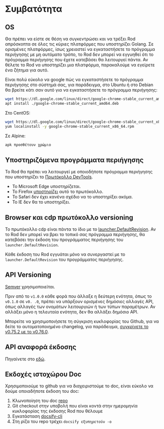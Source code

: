 # Συμβατότητα

## OS

Θα πρέπει να είστε σε θέση να συγκεντρώσει και να τρέξει Rod απρόσκοπτα σε όλες τις κύριες πλατφόρμες που υποστηρίζει Golang. Σε ορισμένες πλατφόρμες, ίσως χρειαστεί να εγκαταστήσετε το πρόγραμμα περιήγησης με μη αυτόματο τρόπο, το Rod δεν μπορεί να εγγυηθεί ότι το πρόγραμμα περιήγησης που έχετε κατεβάσει θα λειτουργεί πάντα. Αν θέλετε το Rod να υποστηρίζει μια πλατφόρμα, παρακαλούμε να εγείρετε ένα ζήτημα για αυτό.

Είναι πολύ εύκολο να google πώς να εγκαταστήσετε το πρόγραμμα περιήγησης στο σύστημά σας, για παράδειγμα, στο Ubuntu ή στο Debian θα βρείτε κάτι σαν αυτό για να εγκαταστήσετε το πρόγραμμα περιήγησης:

```bash
wget https://dl.google.com/linux/direct/google-chrome-stable_current_amd64.deb
apt install ./google-chrome-stable_current_amd64.deb
```

Στο CentOS:

```bash
wget https://dl.google.com/linux/direct/google-chrome-stable_current_x86_64.rpm
yum localinstall -y google-chrome-stable_current_x86_64.rpm
```

Σε Alpine:

```bash
apk προσθέτουν χρώμιο
```

## Υποστηριζόμενα προγράμματα περιήγησης

Το Rod θα πρέπει να λειτουργεί με οποιοδήποτε πρόγραμμα περιήγησης που υποστηρίζει το [Πρωτόκολλο DevTools](https://chromedevtools.github.io/devtools-protocol/).

- Το Microsoft Edge υποστηρίζεται.
- Το Firefox [υποστηρίζει](https://wiki.mozilla.org/Remote) αυτό το πρωτόκολλο.
- Το Safari δεν έχει κανένα σχέδιο να το υποστηρίξει ακόμα.
- Το IE δεν θα το υποστηρίξει.

## Browser και cdp πρωτόκολλο versioning

Το πρωτόκολλο cdp είναι πάντα το ίδιο με το [launcher.DefaultRevision](https://pkg.go.dev/github.com/go-rod/rod/lib/launcher#DefaultRevision). Αν το Rod δεν μπορεί να βρει το τοπικό σας πρόγραμμα περιήγησης, θα κατεβάσει την έκδοση του προγράμματος περιήγησης του `launcher.DefaultRevision`.

Κάθε έκδοση του Rod εγγυάται μόνο να συνεργαστεί με το `launcher.DefaultRevision` του προγράμματος περιήγησης.

## API Versioning

[Semver](https://semver.org/) χρησιμοποιείται.

Πριν από το `v1.0.0` κάθε φορά που άλλαξε η δεύτερη ενότητα, όπως το `v0.1.0` σε `v0. .0`, πρέπει να υπάρξουν ορισμένες δημόσιες αλλαγές API, όπως αλλαγές των ονομάτων λειτουργιών ή των τύπων παραμέτρων. Αν αλλάξει μόνο η τελευταία ενότητα, δεν θα αλλάξει δημόσιο API.

Μπορείτε να χρησιμοποιήσετε τη σύγκριση κυκλοφορίας του Github, για να δείτε το αυτοματοποιημένο changelog, για παράδειγμα, [συγκρίνετε το v0.75.2 με το v0.76.0](https://github.com/go-rod/rod/compare/v0.75.2...v0.76.0).

## API αναφορά έκδοσης

Πηγαίνετε στο [εδώ](https://pkg.go.dev/github.com/go-rod/rod?tab=versions).

## Εκδοχές ιστοχώρου Doc

Χρησιμοποιούμε το github για να διαχειριστούμε το doc, είναι εύκολο να δούμε οποιαδήποτε έκδοση του doc:

1. Κλωνοποίηση του doc [repo](https://github.com/go-rod/go-rod.github.io.git)
2. Git checkout στην υποβολή που είναι κοντά στην ημερομηνία κυκλοφορίας της έκδοσης Rod που θέλουμε
3. Εγκατάσταση [docsify-cli](https://docsify.js.org/#/quickstart)
4. Στη ρίζα του repo τρέχει `docsify εξυπηρετούν -o`
